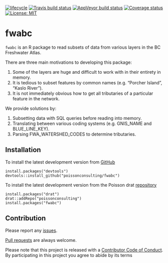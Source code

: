 
<!-- README.md is generated from README.Rmd. Please edit that file -->

[![lifecycle](https://img.shields.io/badge/lifecycle-experimental-orange.svg)](https://www.tidyverse.org/lifecycle/#experimental)
[![Travis build
status](https://travis-ci.org/poissonconsulting/fwabc.svg?branch=master)](https://travis-ci.org/poissonconsulting/fwabc)
[![AppVeyor build
status](https://ci.appveyor.com/api/projects/status/github/poissonconsulting/fwabc?branch=master&svg=true)](https://ci.appveyor.com/project/poissonconsulting/fwabc)
[![Coverage
status](https://codecov.io/gh/poissonconsulting/fwabc/branch/master/graph/badge.svg)](https://codecov.io/github/poissonconsulting/fwabc?branch=master)
[![License:
MIT](https://img.shields.io/badge/License-MIT-green.svg)](https://opensource.org/licenses/MIT)

# fwabc

`fwabc` is an R package to read subsets of data from various layers in
the BC Freshwater Atlas.

There are three main motivations to developing this package:

1.  Some of the layers are huge and difficult to work with in their
    entirety in memory.
2.  It is tedious to subset features by common names (e.g. “Porcher
    Island”, “Kaslo River”).
3.  It is not immediately obvious how to get all tributaries of a
    particular feature in the network.

We provide solutions by:

1.  Subsetting data with SQL queries before reading into memory.
2.  Translating between various coding systems (e.g. GNIS\_NAME and
    BLUE\_LINE\_KEY).
3.  Parsing FWA\_WATERSHED\_CODES to determine tributaries.

## Installation

To install the latest development version from
[GitHub](https://github.com/poissonconsulting/fwabc)

    install.packages("devtools")
    devtools::install_github("poissonconsulting/fwabc")

To install the latest development version from the Poisson drat
[repository](https://github.com/poissonconsulting/drat)

    install.packages("drat")
    drat::addRepo("poissonconsulting")
    install.packages("fwabc")

## Contribution

Please report any
[issues](https://github.com/poissonconsulting/fwabc/issues).

[Pull requests](https://github.com/poissonconsulting/fwabc/pulls) are
always welcome.

Please note that this project is released with a [Contributor Code of
Conduct](CONDUCT.md). By participating in this project you agree to
abide by its terms
